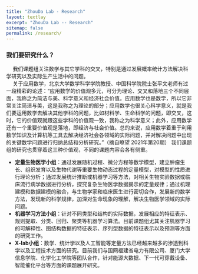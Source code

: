 ```yaml
---
title: "ZhouDa Lab - Research"
layout: textlay
excerpt: "ZhouDa Lab -- Research"
sitemap: false
permalink: /research/
---
```


### 我们要研究什么？  
&emsp; 我们课题组关注数学与其它学科的交叉，特别是通过发展概率统计方法解决科学研究以及实际生产生活中的问题。  
&emsp; 关于应用数学，北京大学数学科学学院教授、中国科学院院士张平文老师有过一段精彩的论述：“应用数学的价值观多元，可分为理论、交叉和落地三个不同层面，我称之为简洁与美、科学意义和经济社会价值。应用数学也是数学，所以它非常关注简洁与美，这是我称之为理论的部分；应用数学也很关心科学意义，就是我们要运用数学去解决其他学科的问题，比如材料学、生命科学的问题，即交叉，这时，它的价值观就跟这些学科的价值观一致，我称之为科学意义；此外，应用数学还有一个重要价值观是落地，即经济与社会价值。总的来说，应用数学着重于利用数学知识及计算机等工具去解决经济社会各领域的实际问题，并对解决问题中出现的关键数学问题进行归纳总结和分析研究。”（摘自瞭望 2021年第20期）  我们课题组的研究也贯穿着这三种价值观，不同的课题内容会各有侧重。  

- **定量生物医学小组**：通过发展随机过程、微分方程等数学模型，建立肿瘤生长、组织发育以及生物代谢等重要生物动态过程的定量模型，对模型的性质进行理论分析；通过发展统计推断或机器学习等方法，对相关生物实验数据或临床流行病学数据进行分析，探究复杂生物医学数据揭示的定量规律；通过机理建模和数据建模的融合，与生物学家和临床医生进行密切合作，发展新的数学方法，发现新的科学规律，加深对生命现象的理解，解决生物医学领域的实际问题。
- **机器学习方法小组**：针对不同类型和结构的实际数据，发展相应的特征表示、规则提取、分类、回归、聚类等机器学习算法。目前课题组尤其关注机器学习的可解释性、图结构数据的特征表示、序列型数据的特征表示以及预测等方面的研究工作。
- **X-lab小组**：数学、统计学以及人工智能等定量方法已经越来越多的渗透到科学以及工程技术方面的研究。目前我们与国网福建省电力有限公司、厦门大学信息学院、化学化工学院等团队合作，针对能源大数据、下一代可穿戴设备、智能催化平台等方面的课题展开研究。
